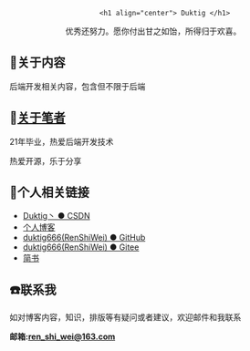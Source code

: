                           <h1 align="center"> Duktig </h1>
<p align="center">优秀还努力。愿你付出甘之如饴，所得归于欢喜。</p>

## :pencil:关于内容

后端开发相关内容，包含但不限于后端

## :speak_no_evil:[关于笔者](./docs/aboutme.md)

21年毕业，热爱后端开发技术

热爱开源，乐于分享

## :link:个人相关链接

* [Duktig丶 ● CSDN](https://blog.csdn.net/qq_42937522?spm=1000.2115.3001.5343)
* [个人博客](https://www.duktig.cn/)
* [duktig666(RenShiWei) ● GitHub](https://github.com/duktig666)
* [duktig666(RenShiWei) ● Gitee](https://gitee.com/duktig666)
* [简书](https://www.jianshu.com/u/421632ec0dc8)

## :phone:联系我

如对博客内容，知识，排版等有疑问或者建议，欢迎邮件和我联系

**邮箱:ren_shi_wei@163.com**
